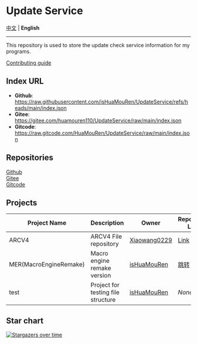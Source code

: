 # Update Service

[中文](/README.md) | **English**

---

This repository is used to store the update check service information for my programs.

[Contributing guide](/CONTRIBUTING.md)

## Index URL
- **Github**: https://raw.githubusercontent.com/isHuaMouRen/UpdateService/refs/heads/main/index.json
- **Gitee**: https://gitee.com/huamouren110/UpdateService/raw/main/index.json
- **Gitcode**: https://raw.gitcode.com/HuaMouRen/UpdateService/raw/main/index.json

## Repositories

[Github](https://github.com/isHuaMouRen/UpdateService)  
[Gitee](https://gitee.com/huamouren110/UpdateService)  
[Gitcode](https://gitcode.com/HuaMouRen/UpdateService)  

## Projects

| Project Name | Description | Owner | Repository Link |
|--------------|------------|-------|----------------|
| ARCV4        | ARCV4 File repository | [Xiaowang0229](https://github.com/Xiaowang0229) | [Link](https://github.com/Xiaowang0229/ARCV4) |
|MER(MacroEngineRemake)|Macro engine remake version|[isHuaMouRen](https://github.com/isHuaMouRen)|[跳转](https://github.com/isHuaMouRen/MacroEngineRemake)|
| test         | Project for testing file structure | [isHuaMouRen](https://github.com/isHuaMouRen) | *None* |

## Star chart
[![Stargazers over time](https://starchart.cc/isHuaMouRen/UpdateService.svg?variant=light)](https://starchart.cc/isHuaMouRen/UpdateService)